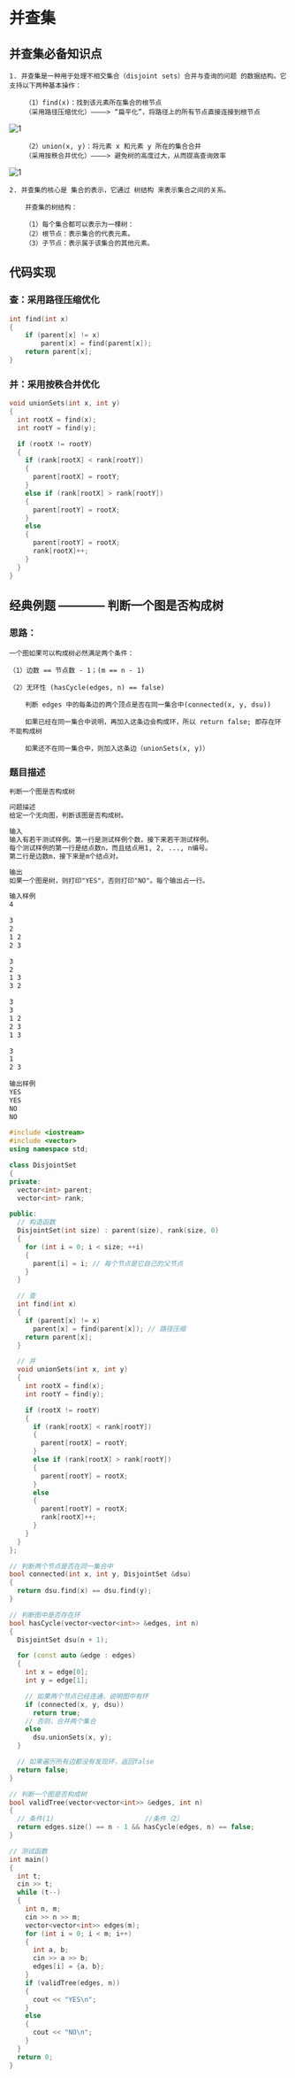 # 并查集

## 并查集必备知识点

    1. 并查集是一种用于处理不相交集合（disjoint sets）合并与查询的问题 的数据结构。它支持以下两种基本操作：

        （1）find(x)：找到该元素所在集合的根节点
        （采用路径压缩优化）————> “扁平化”，将路径上的所有节点直接连接到根节点
        
![1](https://qcdn.itcharge.cn/images/20240513154759.png)

        （2）union(x, y)：将元素 x 和元素 y 所在的集合合并
        （采用按秩合并优化）————> 避免树的高度过大，从而提高查询效率

![1](https://qcdn.itcharge.cn/images/20240513154814.png)

    2. 并查集的核心是 集合的表示，它通过 树结构 来表示集合之间的关系。
   
        并查集的树结构：

        （1）每个集合都可以表示为一棵树：
        （2）根节点：表示集合的代表元素。
        （3）子节点：表示属于该集合的其他元素。
    
## 代码实现

### 查：采用路径压缩优化

```cpp
int find(int x)
{
    if (parent[x] != x)
        parent[x] = find(parent[x]); 
    return parent[x];
}
```

### 并：采用按秩合并优化

```cpp
void unionSets(int x, int y)
{
  int rootX = find(x);
  int rootY = find(y);

  if (rootX != rootY)
  {
    if (rank[rootX] < rank[rootY])
    {
      parent[rootX] = rootY;
    }
    else if (rank[rootX] > rank[rootY])
    {
      parent[rootY] = rootX;
    }
    else
    {
      parent[rootY] = rootX;
      rank[rootX]++;
    }
  }
}
```

## 经典例题 ———— 判断一个图是否构成树

### 思路：

    一个图如果可以构成树必然满足两个条件：

    （1）边数 == 节点数 - 1；(m == n - 1)

    （2）无环性 (hasCycle(edges, n) == false)

        判断 edges 中的每条边的两个顶点是否在同一集合中(connected(x, y, dsu))

        如果已经在同一集合中说明，再加入这条边会构成环，所以 return false; 即存在环不能构成树

        如果还不在同一集合中，则加入这条边（unionSets(x, y)）

### 题目描述

```txt
判断一个图是否构成树

问题描述
给定一个无向图，判断该图是否构成树。

输入
输入有若干测试样例。第一行是测试样例个数，接下来若干测试样例。
每个测试样例的第一行是结点数n，而且结点用1, 2, ..., n编号。
第二行是边数m，接下来是m个结点对。

输出
如果一个图是树，则打印"YES"，否则打印"NO"。每个输出占一行。

输入样例
4

3
2
1 2
2 3

3 
2
1 3
3 2

3
3
1 2
2 3
1 3

3
1
2 3
​
输出样例
YES
YES
NO
NO
```

```cpp
#include <iostream>
#include <vector>
using namespace std;

class DisjointSet
{
private:
  vector<int> parent;
  vector<int> rank;

public:
  // 构造函数
  DisjointSet(int size) : parent(size), rank(size, 0)
  {
    for (int i = 0; i < size; ++i)
    {
      parent[i] = i; // 每个节点是它自己的父节点
    }
  }

  // 查
  int find(int x)
  {
    if (parent[x] != x)
      parent[x] = find(parent[x]); // 路径压缩
    return parent[x];
  }

  // 并
  void unionSets(int x, int y)
  {
    int rootX = find(x);
    int rootY = find(y);

    if (rootX != rootY)
    {
      if (rank[rootX] < rank[rootY])
      {
        parent[rootX] = rootY;
      }
      else if (rank[rootX] > rank[rootY])
      {
        parent[rootY] = rootX;
      }
      else
      {
        parent[rootY] = rootX;
        rank[rootX]++;
      }
    }
  }
};

// 判断两个节点是否在同一集合中
bool connected(int x, int y, DisjointSet &dsu)
{
  return dsu.find(x) == dsu.find(y);
}

// 判断图中是否存在环
bool hasCycle(vector<vector<int>> &edges, int n)
{
  DisjointSet dsu(n + 1);

  for (const auto &edge : edges)
  {
    int x = edge[0];
    int y = edge[1];

    // 如果两个节点已经连通，说明图中有环
    if (connected(x, y, dsu))
      return true;
    // 否则，合并两个集合
    else
      dsu.unionSets(x, y);
  }

  // 如果遍历所有边都没有发现环，返回false
  return false;
}

// 判断一个图是否构成树
bool validTree(vector<vector<int>> &edges, int n)
{
  // 条件(1)                       //条件（2）
  return edges.size() == n - 1 && hasCycle(edges, n) == false;
}

// 测试函数
int main()
{
  int t;
  cin >> t;
  while (t--)
  {
    int n, m;
    cin >> n >> m;
    vector<vector<int>> edges(m);
    for (int i = 0; i < m; i++)
    {
      int a, b;
      cin >> a >> b;
      edges[i] = {a, b};
    }
    if (validTree(edges, n))
    {
      cout << "YES\n";
    }
    else
    {
      cout << "NO\n";
    }
  }
  return 0;
}


```

